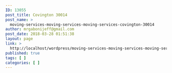 ```yaml
---
ID: 13055
post_title: Covington 30014
post_name: >
  moving-services-moving-services-moving-services-covington-30014
author: mrgabonijeff@gmail.com
post_date: 2018-03-28 01:51:38
layout: page
link: >
  http://localhost/wordpress/moving-services-moving-services-moving-services-covington-30014/
published: true
tags: [ ]
categories: [ ]
---
```


